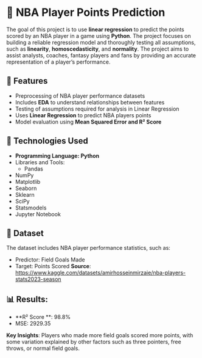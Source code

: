 # 🏀 NBA Player Points Prediction 
  
The goal of this project is to use **linear regression** to predict the points scored by an NBA player in a game using **Python**. The project focuses on building a reliable regression model and thoroughly testing all assumptions, such as **linearity**, **homoscedasticity**, and **normality**. The project aims to assist analysts, coaches, fantasy players and fans by providing an accurate representation of a player’s performance. 

## 📌 Features 
- Preprocessing of NBA player performance datasets
- Includes **EDA** to understand relationships between features
- Testing of assumptions required for analysis in Linear Regression
- Uses **Linear Regression** to predict NBA players points
- Model evaluation using **Mean Squared Error and R² Score**

## 📡 Technologies Used
- **Programming Language: Python** 
- Libraries and Tools: 
  - Pandas 
- NumPy
- Matplotlib
- Seaborn
- Sklearn
- SciPy
- Statsmodels
- Jupyter Notebook

## 📂 Dataset
The dataset includes NBA player performance statistics, such as:
- Predictor: Field Goals Made
- Target: Points Scored 
**Source**: https://www.kaggle.com/datasets/amirhosseinmirzaie/nba-players-stats2023-season

## 📊 Results: 
- **R²  Score **: 98.8%
- MSE: 2929.35
  
**Key Insights**: Players who made more field goals scored more points, with some variation explained by other factors such as three pointers, free throws, or normal field goals. 


